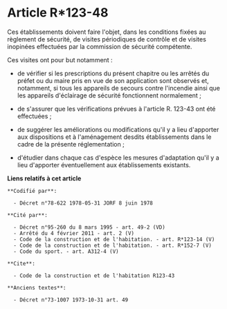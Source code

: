 # Article R*123-48

Ces établissements doivent faire l'objet, dans les conditions fixées au règlement de sécurité, de visites périodiques de
contrôle et de visites inopinées effectuées par la commission de sécurité compétente.

Ces visites ont pour but notamment :

- de vérifier si les prescriptions du présent chapitre ou les arrêtés du préfet ou du maire pris en vue de son application
sont observés et, notamment, si tous les appareils de secours contre l'incendie ainsi que les appareils d'éclairage de
sécurité fonctionnent normalement ;

- de s'assurer que les vérifications prévues à l'article R. 123-43 ont été effectuées ;

- de suggérer les améliorations ou modifications qu'il y a lieu d'apporter aux dispositions et à l'aménagement desdits
établissements dans le cadre de la présente réglementation ;

- d'étudier dans chaque cas d'espèce les mesures d'adaptation qu'il y a lieu d'apporter éventuellement aux établissements
existants.

**Liens relatifs à cet article**

	**Codifié par**:

	  - Décret n°78-622 1978-05-31 JORF 8 juin 1978

	**Cité par**:

	  - Décret n°95-260 du 8 mars 1995 - art. 49-2 (VD)
	  - Arrêté du 4 février 2011 - art. 2 (V)
	  - Code de la construction et de l'habitation. - art. R*123-14 (V)
	  - Code de la construction et de l'habitation. - art. R*152-7 (V)
	  - Code du sport. - art. A312-4 (V)

	**Cite**:

	  - Code de la construction et de l'habitation R123-43

	**Anciens textes**:

	  - Décret n°73-1007 1973-10-31 art. 49
